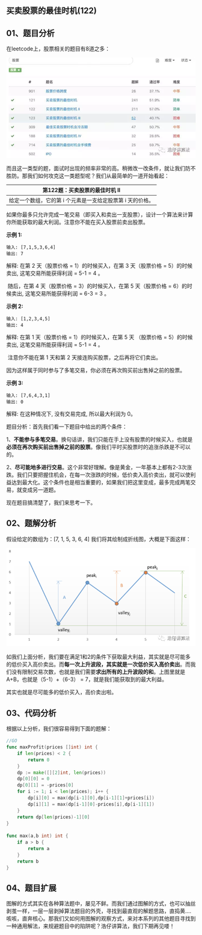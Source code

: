  
##  买卖股票的最佳时机(122)
 

## 01、题目分析

在leetcode上，股票相关的题目有8道之多：

<img src="003/1.jpg" alt="PNG" style="zoom:80%;" />

而且这一类型的题，面试时出现的频率非常的高。稍微改一改条件，就让我们防不胜防。那我们如何攻克这一类题型呢？我们从最简单的一道开始看起： 

| 第122题：买卖股票的最佳时机 II |
| ------------------------------------------------------------ |
| 给定一个数组，它的第 i 个元素是一支给定股票第 i 天的价格。 |

如果你最多只允许完成一笔交易（即买入和卖出一支股票），设计一个算法来计算你所能获取的最大利润。注意你不能在买入股票前卖出股票。

**示例 1:**

```
输入: [7,1,5,3,6,4]
输出: 7
```

解释: 在第 2 天（股票价格 = 1）的时候买入，在第 3 天（股票价格 = 5）的时候卖出, 这笔交易所能获得利润 = 5-1 = 4 。

​          随后，在第 4 天（股票价格 = 3）的时候买入，在第 5 天（股票价格 = 6）的时候卖出, 这笔交易所能获得利润 = 6-3 = 3 。

**示例 2:**

```
输入: [1,2,3,4,5]
输出: 4
```

解释: 在第 1 天（股票价格 = 1）的时候买入，在第 5 天 （股票价格 = 5）的时候卖出, 这笔交易所能获得利润 = 5-1 = 4 。

​         注意你不能在第 1 天和第 2 天接连购买股票，之后再将它们卖出。

​         因为这样属于同时参与了多笔交易，你必须在再次购买前出售掉之前的股票。

**示例 3:**

```
输入: [7,6,4,3,1]
输出: 0
```

解释: 在这种情况下, 没有交易完成, 所以最大利润为 0。



题目分析：首先我们看一下题目中给出的两个条件：

1、**不能参与多笔交易**。换句话讲，我们只能在手上没有股票的时候买入，也就是**必须在再次购买前出售掉之前的股票**。像我们平时买股票时的追涨杀跌是不可以的。

2、**尽可能地多进行交易**。这个非常好理解。像是黄金，一年基本上都有2-3次涨跌。我们只要把握住机会，在每一次涨跌的时候，低价卖入高价卖出，就可以使利益达到最大化。这个条件也是相当重要的，如果我们把这里变成，最多完成两笔交易，就变成另一道题。

现在题目搞清楚了，我们来思考一下。

## 02、题解分析

假设给定的数组为：[7, 1, 5, 3, 6, 4]   我们将其绘制成折线图，大概是下面这样：

<img src="003/2.png" alt="PNG" style="zoom:80%;" />

如我们上面分析，我们要在满足1和2的条件下获取最大利益，其实就是尽可能多的低价买入高价卖出。而**每一次上升波段，其实就是一次低价买入高价卖出**。而我们没有限制交易次数，也就是我们需要**求出所有的上升波段的和**。上图里就是A+B，也就是（5-1）+（6-3） = 7，就是我们能获取到的最大利益。

其实也就是尽可能多的低价买入，高价卖出啦。

## 03、代码分析

根据以上分析，我们很容易得到下面的题解：

```go
//GO
func maxProfit(prices []int) int {
    if len(prices) < 2 {
        return 0
    }
    dp := make([][2]int, len(prices))
    dp[0][0] = 0
    dp[0][1] = -prices[0]
    for i := 1; i < len(prices); i++ {
        dp[i][0] = max(dp[i-1][0],dp[i-1][1]+prices[i])
        dp[i][1] = max(dp[i-1][0]-prices[i],dp[i-1][1])
    }
    return dp[len(prices)-1][0]
}

func max(a,b int) int {
    if a > b {
        return a
    }
    return b
}
```

## 04、题目扩展

图解的方式其实在各种算法题中，屡见不鲜。而我们通过图解的方式，也可以抽丝剥茧一样，一层一层剥掉算法题目的外壳，寻找到最直观的解题思路，直捣黄....咳咳，直奔核心。那我们又如何用图解的观察方式，来对本系列的其他题目寻找到一种通用解法，来规避题目中的陷阱呢？浩仔讲算法，我们下期再见喽！

